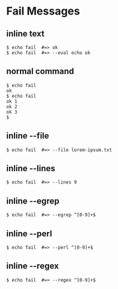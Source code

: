 # Fail Messages

## inline text

	$ echo fail  #=> ok
	$ echo fail  #=> --eval echo ok

## normal command

	$ echo fail
	ok
	$ echo fail
	ok 1
	ok 2
	ok 3
	$

## inline --file

	$ echo fail  #=> --file lorem-ipsum.txt

## inline --lines

	$ echo fail  #=> --lines 9

## inline --egrep

	$ echo fail  #=> --egrep ^[0-9]+$

## inline --perl

	$ echo fail  #=> --perl ^[0-9]+$

## inline --regex

	$ echo fail  #=> --regex ^[0-9]+$
